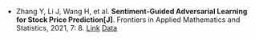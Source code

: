 * Zhang Y, Li J, Wang H, et al. <b>Sentiment-Guided Adversarial Learning for Stock Price Prediction[J]</b>. Frontiers in Applied Mathematics and Statistics, 2021, 7: 8. [Link](https://www.frontiersin.org/articles/10.3389/fams.2021.601105/pdf) [Data](https://data.world/kike/nasdaq-100-tweets)